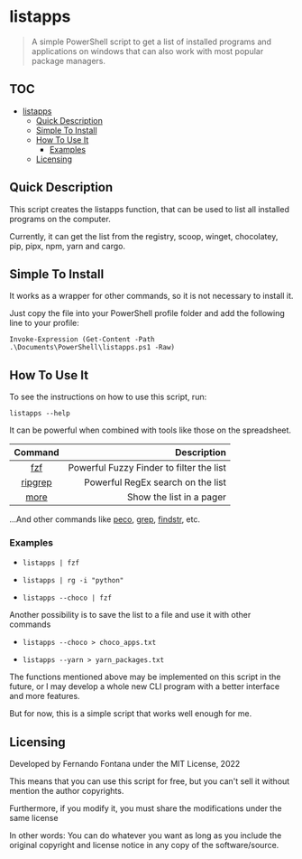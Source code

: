 # listapps

> A simple PowerShell script to get a list of installed programs and applications on windows that can also work with most popular package managers.

## TOC

- [listapps](#listapps)
  - [Quick Description](#quick-description)
  - [Simple To Install](#simple-to-install)
  - [How To Use It](#how-to-use-it)
    - [Examples](#examples)
  - [Licensing](#licensing)

## Quick Description

This script creates the listapps function, that can be used to list all installed programs on the computer.

Currently, it can get the list from the registry, scoop, winget, chocolatey, pip, pipx, npm, yarn and cargo.

## Simple To Install

It works as a wrapper for other commands, so it is not necessary to install it.

Just copy the file into your PowerShell profile folder and add the following line to your profile:

`Invoke-Expression (Get-Content -Path .\Documents\PowerShell\listapps.ps1 -Raw)`

## How To Use It

To see the instructions on how to use this script, run:

`listapps --help`

It can be powerful when combined with tools like those on the spreadsheet.

| Command                                              | Description                              |
|:----------------------------------------------------:| ----------------------------------------:|
| [fzf](https://github.com/junegunn/fzf)               | Powerful Fuzzy Finder to filter the list |
| [ripgrep](https://github.com/BurntSushi/ripgrep)     | Powerful RegEx search on the list        |
| [more](https://pt.wikipedia.org/wiki/More_(comando)) | Show the list in a pager                 |

...And other commands like [peco](https://github.com/peco/peco), [grep](https://en.wikipedia.org/wiki/Grep), [findstr](https://en.wikipedia.org/wiki/Findstr), etc.

### Examples

- `listapps | fzf`

- `listapps | rg -i "python"`

- `listapps --choco | fzf`

Another possibility is to save the list to a file and use it with other commands

- `listapps --choco > choco_apps.txt`

- `listapps --yarn > yarn_packages.txt`

The functions mentioned above may be implemented on this script in the future, or I may develop a whole new CLI program with a better interface and more features.

But for now, this is a simple script that works well enough for me.

## Licensing

Developed by Fernando Fontana under the MIT License, 2022

This means that you can use this script for free, but you can't sell it without mention the author copyrights.

Furthermore, if you modify it, you must share the modifications under the same license

In other words: You can do whatever you want as long as you include the original copyright and license notice in any copy of the software/source.
